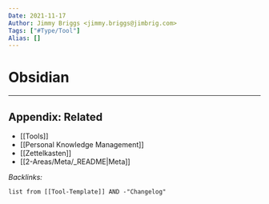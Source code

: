 ```yaml
---
Date: 2021-11-17
Author: Jimmy Briggs <jimmy.briggs@jimbrig.com>
Tags: ["#Type/Tool"]
Alias: []
---
```


# Obsidian

***

## Appendix: Related

- [[Tools]]
- [[Personal Knowledge Management]]
- [[Zettelkasten]]
- [[2-Areas/Meta/_README|Meta]]

*Backlinks:*

```dataview
list from [[Tool-Template]] AND -"Changelog"
```